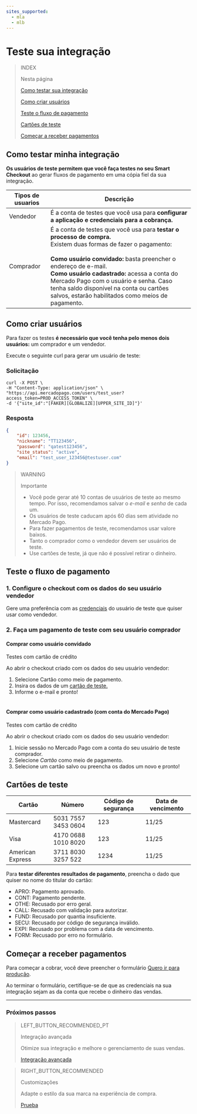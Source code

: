 ```yaml
---
sites_supported:
  - mla
  - mlb
---
```


# Teste sua integração

> INDEX
>
> Nesta página
>
>
>
> [Como testar sua integração](https://www.mercadopago.com.br/developers/pt/guides/payments/web-payment-checkout/test-integration#bookmark_como_testar_minha_integração)
>
> [Como criar usuários](https://www.mercadopago.com.br/developers/pt/guides/payments/web-payment-checkout/test-integration#bookmark_como_criar_usuários)
>
> [Teste o fluxo de pagamento](https://www.mercadopago.com.br/developers/pt/guides/payments/web-payment-checkout/test-integration#bookmark_teste_o_fluxo_de_pagamento)
>
> [Cartões de teste](https://www.mercadopago.com.br/developers/pt/guides/payments/web-payment-checkout/test-integration#bookmark_cartões_de_teste)
>
> [Começar a receber pagamentos](https://www.mercadopago.com.br/developers/pt/guides/payments/web-payment-checkout/test-integration#bookmark_começar_a_receber_pagamentos)


## Como testar minha integração

**Os usuários de teste permitem que você faça testes no seu Smart Checkout** ao gerar fluxos de pagamento em uma cópia fiel da sua integração.

Tipos de usuarios | Descrição
------------ | -------------
Vendedor | É a conta de testes que você usa para **configurar a aplicação e credenciais para a cobrança.**
Comprador | É a conta de testes que você usa para **testar o processo de compra.**<br/>Existem duas formas de fazer o pagamento:<br/><br/> **Como usuário convidado:** basta preencher o endereço de e-mail.<br/>**Como usuário cadastrado:** acessa a conta do Mercado Pago com o usuário e senha. Caso tenha saldo disponível na conta ou cartões salvos, estarão habilitados como meios de pagamento.



## Como criar usuários
Para fazer os testes **é necessário que você tenha pelo menos dois usuários:** um comprador e um vendedor.

Execute o seguinte curl para gerar um usuário de teste:

### Solicitação

```curl
curl -X POST \
-H "Content-Type: application/json" \
"https://api.mercadopago.com/users/test_user?access_token=PROD_ACCESS_TOKEN" \
-d '{"site_id":"[FAKER][GLOBALIZE][UPPER_SITE_ID]"}'
```


### Resposta

```json
{
    "id": 123456,
    "nickname": "TT123456",
    "password": "qatest123456",
    "site_status": "active",
    "email": "test_user_123456@testuser.com"
}
```

>WARNING
>
>Importante
>
> * Você pode gerar até 10 contas de usuários de teste ao mesmo tempo. Por isso, recomendamos salvar o _e-mail_ e _senha_ de cada um.
> * Os usuários de teste caducam após 60 dias sem atividade no Mercado Pago.
> * Para fazer pagamentos de teste, recomendamos usar valore baixos.
> * Tanto o comprador como o vendedor devem ser usuários de teste.
> * Use cartões de teste, já que não é possível retirar o dinheiro.


## Teste o fluxo de pagamento

### 1. Configure o checkout com os dados do seu usuário vendedor

Gere uma preferência com as <a href="https://www.mercadopago.com/mla/account/credentials" target="_blank"> credenciais</a> do usuário de teste que quiser usar como vendedor.

### 2. Faça um pagamento de teste com seu usuário comprador

#### Comprar como usuário convidado

Testes com cartão de crédito

Ao abrir o checkout criado com os dados do seu usuário vendedor:

1. Selecione Cartão como meio de pagamento.
2. Insira os dados de um [cartão de teste.](https://www.mercadopago.com.br/developers/pt/guides/payments/web-payment-checkout/test-integration#bookmark_cartões_de_teste)
3. Informe o e-mail e pronto!<br/><br/>

#### Comprar como usuário cadastrado (com conta do Mercado Pago)

Testes com cartão de crédito

Ao abrir o checkout criado com os dados do seu usuário vendedor:

1. Inicie sessão no Mercado Pago com a conta do seu usuário de teste comprador.
2. Selecione _Cartão_ como meio de pagamento.
3. Selecione um  cartão salvo ou preencha os dados um novo e pronto!


## Cartões de teste

Cartão | Número | Código de segurança | Data de vencimento
------------ | ------------- | ------------- | -------------
Mastercard | 5031 7557 3453 0604 | 123 | 11/25
Visa | 4170 0688 1010 8020 | 123 | 11/25
American Express | 3711 8030 3257 522 | 1234 | 11/25


Para **testar diferentes resultados de pagamento**, preencha o dado que quiser no nome do titular do cartão:

- APRO: Pagamento aprovado.
- CONT: Pagamento pendente.
- OTHE: Recusado por erro geral.
- CALL: Recusado com validação para autorizar.
- FUND: Recusado por quantia insuficiente.
- SECU: Recusado por código de segurança inválido.
- EXPI: Recusado por problema com a data de vencimento.
- FORM: Recusado por erro no formulário.

## Começar a receber pagamentos

Para começar a cobrar, você deve preencher o formulário <a href="https://www.mercadopago.com/mlb/account/credentials/" target="_blank"> Quero ir para produção</a>.

Ao terminar o formulário, certifique-se de que as credenciais na sua integração sejam as da conta que recebe o dinheiro das vendas.<br/>

---

### Próximos passos

> LEFT_BUTTON_RECOMMENDED_PT
>
> Integração avançada
>
> Otimize sua integração e melhore o gerenciamento de suas vendas.
>
> [Integração avançada](http://www.mercadopago.com.br/developers/pt/guides/payments/web-payment-checkout/advanced-integration/)

> RIGHT_BUTTON_RECOMMENDED
>
> Customizações
>
> Adapte o estilo da sua marca na experiência de compra.
>
> [Prueba](http://www.mercadopago.com.br/developers/pt/guides/payments/web-payment-checkout/customizations/)
